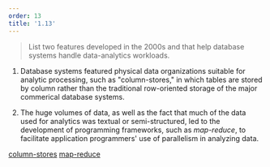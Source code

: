```yaml
---
order: 13
title: '1.13'
---
```

> List two features developed in the 2000s and that help database systems handle
> data-analytics workloads.

1) Database systems featured physical data organizations suitable for analytic 
processing, such as "column-stores," in which tables are stored by column
rather than the traditional row-oriented storage of the major commerical 
database systems. 

2) The huge volumes of data, as well as the fact that much of the data used 
for analytics was textual or semi-structured, led to the development of programming
frameworks, such as _map-reduce_, to facilitate application programmers'
use of parallelism in analyzing data. 

[column-stores](https://en.wikipedia.org/wiki/Column-oriented_DBMS)
[map-reduce](https://en.wikipedia.org/wiki/MapReduce)
